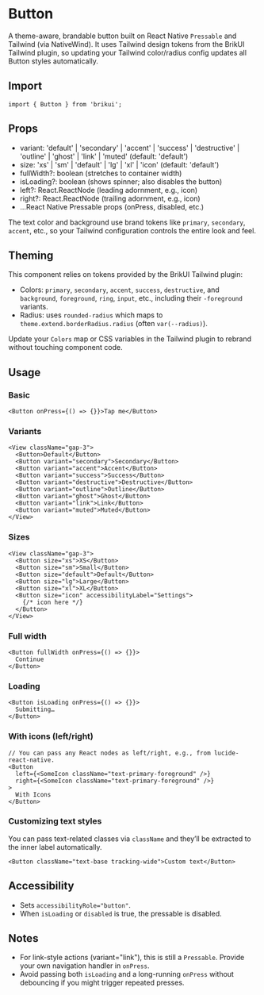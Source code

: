 # Button

A theme-aware, brandable button built on React Native `Pressable` and Tailwind (via NativeWind). It uses Tailwind design tokens from the BrikUI Tailwind plugin, so updating your Tailwind color/radius config updates all Button styles automatically.

## Import

```tsx
import { Button } from 'brikui';
```

## Props

- variant: 'default' | 'secondary' | 'accent' | 'success' | 'destructive' | 'outline' | 'ghost' | 'link' | 'muted' (default: 'default')
- size: 'xs' | 'sm' | 'default' | 'lg' | 'xl' | 'icon' (default: 'default')
- fullWidth?: boolean (stretches to container width)
- isLoading?: boolean (shows spinner; also disables the button)
- left?: React.ReactNode (leading adornment, e.g., icon)
- right?: React.ReactNode (trailing adornment, e.g., icon)
- ...React Native Pressable props (onPress, disabled, etc.)

The text color and background use brand tokens like `primary`, `secondary`, `accent`, etc., so your Tailwind configuration controls the entire look and feel.

## Theming

This component relies on tokens provided by the BrikUI Tailwind plugin:

- Colors: `primary`, `secondary`, `accent`, `success`, `destructive`, and `background`, `foreground`, `ring`, `input`, etc., including their `-foreground` variants.
- Radius: uses `rounded-radius` which maps to `theme.extend.borderRadius.radius` (often `var(--radius)`).

Update your `Colors` map or CSS variables in the Tailwind plugin to rebrand without touching component code.

## Usage

### Basic

```tsx
<Button onPress={() => {}}>Tap me</Button>
```

### Variants

```tsx
<View className="gap-3">
  <Button>Default</Button>
  <Button variant="secondary">Secondary</Button>
  <Button variant="accent">Accent</Button>
  <Button variant="success">Success</Button>
  <Button variant="destructive">Destructive</Button>
  <Button variant="outline">Outline</Button>
  <Button variant="ghost">Ghost</Button>
  <Button variant="link">Link</Button>
  <Button variant="muted">Muted</Button>
</View>
```

### Sizes

```tsx
<View className="gap-3">
  <Button size="xs">XS</Button>
  <Button size="sm">Small</Button>
  <Button size="default">Default</Button>
  <Button size="lg">Large</Button>
  <Button size="xl">XL</Button>
  <Button size="icon" accessibilityLabel="Settings">
    {/* icon here */}
  </Button>
</View>
```

### Full width

```tsx
<Button fullWidth onPress={() => {}}>
  Continue
</Button>
```

### Loading

```tsx
<Button isLoading onPress={() => {}}>
  Submitting…
</Button>
```

### With icons (left/right)

```tsx
// You can pass any React nodes as left/right, e.g., from lucide-react-native.
<Button
  left={<SomeIcon className="text-primary-foreground" />}
  right={<SomeIcon className="text-primary-foreground" />}
>
  With Icons
</Button>
```

### Customizing text styles

You can pass text-related classes via `className` and they’ll be extracted to the inner label automatically.

```tsx
<Button className="text-base tracking-wide">Custom text</Button>
```

## Accessibility

- Sets `accessibilityRole="button"`.
- When `isLoading` or `disabled` is true, the pressable is disabled.

## Notes

- For link-style actions (variant="link"), this is still a `Pressable`. Provide your own navigation handler in `onPress`.
- Avoid passing both `isLoading` and a long-running `onPress` without debouncing if you might trigger repeated presses.
